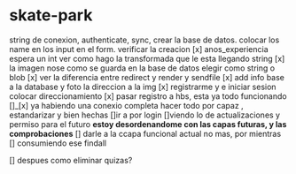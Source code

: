 # skate-park


string de conexion, authenticate, sync, crear la base de datos. 
colocar los name en los input en el form. verificar la creacion
[x] anos_experiencia espera un int ver como hago la transformada que le esta llegando string
[x] la imagen nose como se guarda en la base de datos elegir como string o blob
[x] ver la diferencia entre redirect y render y sendfile <!-- si tengo middlewares lo mejor es usar redirect, render es para vistas, sendfile enviar el archivo directamente y es menos escalable , ya que tendria 2 instancias -->
[x] add info base a la database y foto la direccion a la img
[x] registrarme y e iniciar sesion colocar direccionamiento
[x] pasar registro a hbs, esta ya todo funcionando
[]_[x] ya habiendo una conexio completa hacer todo por capaz , estandarizar y bien hechas 
[]ir a por login
[]viendo lo de actualizaciones y permiso para el futuro 
 **estoy desordenandome con las capas futuras, y las comprobaciones**
[] darle a la ccapa funcional actual no mas, por mientras
[] consumiendo ese findall

[] despues como eliminar quizas?

